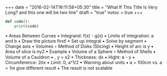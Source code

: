 +++
date = "2016-02-14T16:11:58+05:30"
title = "What If This Title Is Very Long? and this one will be two line"
draft = "true"
notoc = true
+++

```python
def code():
	print(code)
```
<!--more-->
•	Areas Between Curves
▪	Integrand: f(x) - g(x)
▪	Limits of integration: a and b
▪	Draw the picture first!
▪	Set up integral
▪	Solve by segment
▪	Change axis
•	Volumes
◦	Method of Disks (Slicing)
▪	Height of arc is y
▪	Area of slice is 𝜋y2
▪	Example
▪	Volume of a Sphere
◦	Method of Shells
▪	Volume of a Cauldron
▪	, y = x2
▪	Thickness: dx
▪	Hight: a - y
▪	Circumference: 2𝜋x
▪	Limit: 0, a^1/2
▪	Warning about units
▪	a = 100cm vs. a = 1m give different result
▪	The result is not scalable




